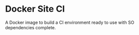 # Docker Site CI

A Docker image to build a CI environment ready to use with SO dependencies
complete.
